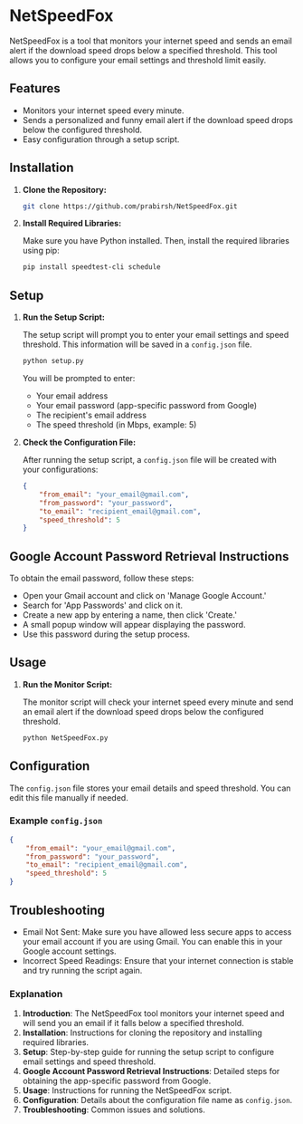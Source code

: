 # NetSpeedFox

NetSpeedFox is a tool that monitors your internet speed and sends an email alert if the download speed drops below a specified threshold. This tool allows you to configure your email settings and threshold limit easily.

## Features

- Monitors your internet speed every minute.
- Sends a personalized and funny email alert if the download speed drops below the configured threshold.
- Easy configuration through a setup script.

## Installation

1. **Clone the Repository:**

    ```sh
    git clone https://github.com/prabirsh/NetSpeedFox.git
    ```

2. **Install Required Libraries:**

    Make sure you have Python installed. Then, install the required libraries using pip:

    ```sh
    pip install speedtest-cli schedule
    ```

## Setup

1. **Run the Setup Script:**

    The setup script will prompt you to enter your email settings and speed threshold. This information will be saved in a `config.json` file.

    ```sh
    python setup.py
    ```

    You will be prompted to enter:
    - Your email address
    - Your email password (app-specific password from Google)
    - The recipient's email address
    - The speed threshold (in Mbps, example: 5)

2. **Check the Configuration File:**

    After running the setup script, a `config.json` file will be created with your configurations:

    ```json
    {
        "from_email": "your_email@gmail.com",
        "from_password": "your_password",
        "to_email": "recipient_email@gmail.com",
        "speed_threshold": 5
    }
    ```
## Google Account Password Retrieval Instructions

To obtain the email password, follow these steps:
- Open your Gmail account and click on 'Manage Google Account.'
- Search for 'App Passwords' and click on it.
- Create a new app by entering a name, then click 'Create.'
- A small popup window will appear displaying the password.
- Use this password during the setup process.

## Usage

1. **Run the Monitor Script:**

    The monitor script will check your internet speed every minute and send an email alert if the download speed drops below the configured threshold.

    ```sh
    python NetSpeedFox.py
    ```

## Configuration

The `config.json` file stores your email details and speed threshold. You can edit this file manually if needed.

### Example `config.json`

```json
{
    "from_email": "your_email@gmail.com",
    "from_password": "your_password",
    "to_email": "recipient_email@gmail.com",
    "speed_threshold": 5
}
```

## Troubleshooting

- Email Not Sent: Make sure you have allowed less secure apps to access your email account if you are using Gmail. You can enable this in your Google account settings.
- Incorrect Speed Readings: Ensure that your internet connection is stable and try running the script again.


### Explanation

1. **Introduction**: The NetSpeedFox tool monitors your internet speed and will send you an email if it falls below a specified threshold.
2. **Installation**: Instructions for cloning the repository and installing required libraries.
3. **Setup**: Step-by-step guide for running the setup script to configure email settings and speed threshold.
4. **Google Account Password Retrieval Instructions**: Detailed steps for obtaining the app-specific password from Google.
5. **Usage**: Instructions for running the NetSpeedFox script.
6. **Configuration**: Details about the configuration file name as `config.json`.
7. **Troubleshooting**: Common issues and solutions.

